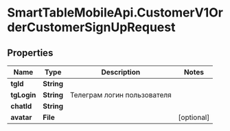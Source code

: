 # SmartTableMobileApi.CustomerV1OrderCustomerSignUpRequest

## Properties

Name | Type | Description | Notes
------------ | ------------- | ------------- | -------------
**tgId** | **String** |  | 
**tgLogin** | **String** | Телеграм логин пользователя | 
**chatId** | **String** |  | 
**avatar** | **File** |  | [optional] 


